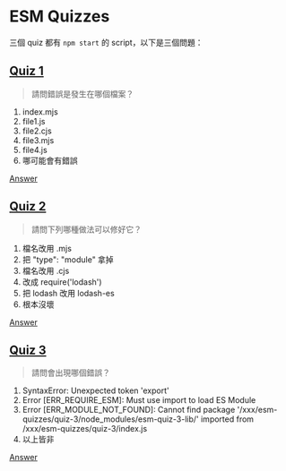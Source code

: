 # ESM Quizzes

三個 quiz 都有 `npm start` 的 script，以下是三個問題：

## [Quiz 1](./quiz-1)

> 請問錯誤是發生在哪個檔案？ 

1. index.mjs
2. file1.js
3. file2.cjs
4. file3.mjs
5. file4.js
6. 哪可能會有錯誤

[Answer](./quiz-1/answer.txt)

## [Quiz 2](./quiz-2)

> 請問下列哪種做法可以修好它？ 

1. 檔名改用 .mjs
2. 把 "type": "module" 拿掉
3. 檔名改用 .cjs
4. 改成 require('lodash')
5. 把 lodash 改用 lodash-es
6. 根本沒壞

[Answer](./quiz-2/answer.txt)

## [Quiz 3](./quiz-2)

> 請問會出現哪個錯誤？ 

1. SyntaxError: Unexpected token 'export'
2. Error [ERR_REQUIRE_ESM]: Must use import to load ES Module
3. Error [ERR_MODULE_NOT_FOUND]: Cannot find package '/xxx/esm-quizzes/quiz-3/node_modules/esm-quiz-3-lib/' imported from /xxx/esm-quizzes/quiz-3/index.js
4. 以上皆非

[Answer](./quiz-3/answer.txt)
